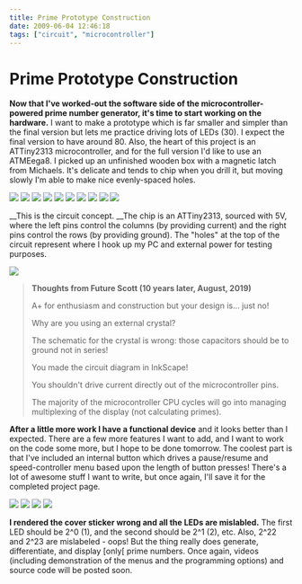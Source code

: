 ```yaml
---
title: Prime Prototype Construction
date: 2009-06-04 12:46:18
tags: ["circuit", "microcontroller"]
---
```


# Prime Prototype Construction

__Now that I've worked-out the software side of the microcontroller-powered prime number generator, it's time to start working on the hardware.__ I want to make a prototype which is far smaller and simpler than the final version but lets me practice driving lots of LEDs (30). I expect the final version to have around 80. Also, the heart of this project is an ATTiny2313 microcontroller, and for the full version I'd like to use an ATMEega8. I picked up an unfinished wooden box with a magnetic latch from Michaels. It's delicate and tends to chip when you drill it, but moving slowly I'm able to make nice evenly-spaced holes.

<div class="img-border img-micro">

![](https://swharden.com/static/2009/06/04/img_2028.jpg)
![](https://swharden.com/static/2009/06/04/img_2041.jpg)
![](https://swharden.com/static/2009/06/04/img_2043.jpg)
![](https://swharden.com/static/2009/06/04/img_2047.jpg)
![](https://swharden.com/static/2009/06/04/img_2054.jpg)
![](https://swharden.com/static/2009/06/04/img_2056.jpg)
![](https://swharden.com/static/2009/06/04/img_2057.jpg)
![](https://swharden.com/static/2009/06/04/img_2058.jpg)
![](https://swharden.com/static/2009/06/04/img_2062.jpg)
![](https://swharden.com/static/2009/06/04/img_2025.jpg)

</div>

__This is the circuit concept. __The chip is an ATTiny2313, sourced with 5V, where the left pins control the columns (by providing current) and the right pins control the rows (by providing ground). The "holes" at the top of the circuit represent where I hook up my PC and external power for testing purposes.

<div class="text-center">

![](https://swharden.com/static/2009/06/04/prime-number-broken-circuit.png)

</div>

<blockquote class="wp-block-quote"><p><strong>Thoughts from Future Scott (10 years later, August, 2019)</strong></p><p>A+ for enthusiasm and construction but your design is... just no!</p><p>Why are you using an external crystal? </p><p>The schematic for the crystal is wrong: those capacitors should be to ground not in series!</p><p>You made the circuit diagram in InkScape!</p><p>You shouldn't drive current directly out of the microcontroller pins.</p><p>The majority of the microcontroller CPU cycles will go into managing multiplexing of the display (not calculating primes).</p></blockquote>

__After a little more work I have a functional device__ and it looks better than I expected. There are a few more features I want to add, and I want to work on the code some more, but I hope to be done tomorrow. The coolest part is that I've included an internal button which drives a pause/resume and speed-controller menu based upon the length of button presses! There's a lot of awesome stuff I want to write, but once again, I'll save it for the completed project page.

<div class="img-border img-micro">

![](https://swharden.com/static/2009/06/04/img_2066.jpg)
![](https://swharden.com/static/2009/06/04/img_2076.jpg)
![](https://swharden.com/static/2009/06/04/img_2085.jpg)
![](https://swharden.com/static/2009/06/04/img_2089.jpg)

</div>

__I rendered the cover sticker wrong and all the LEDs are mislabled.__ The first LED should be 2^0 (1), and the second should be 2^1 (2), etc. Also, 2^22 and 2^23 are mislabeled - oops! But the thing really does generate, differentiate, and display \[only\[ prime numbers. Once again, videos (including demonstration of the menus and the programming options) and source code will be posted soon.